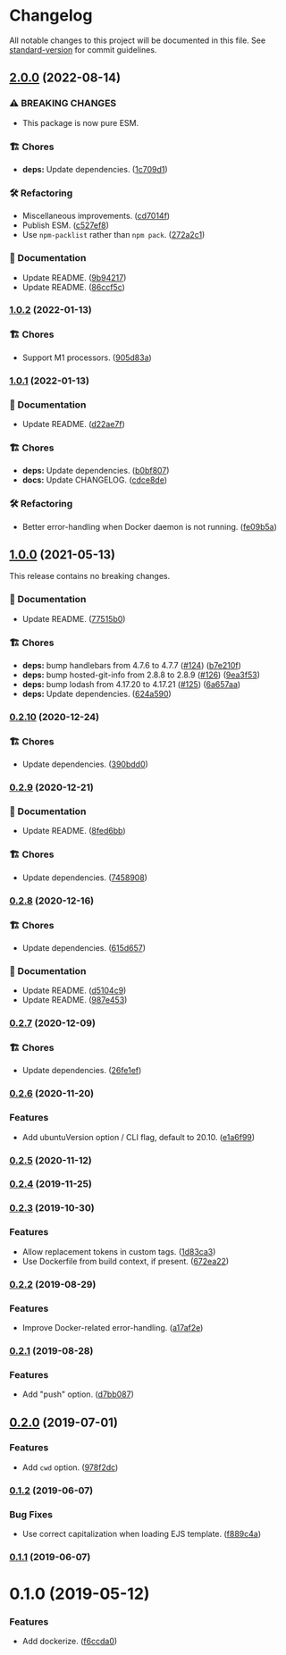 # Changelog

All notable changes to this project will be documented in this file. See [standard-version](https://github.com/conventional-changelog/standard-version) for commit guidelines.

## [2.0.0](https://github.com/darkobits/dockerize/compare/v1.0.2...v2.0.0) (2022-08-14)


### ⚠ BREAKING CHANGES

* This package is now pure ESM.

### 🏗 Chores

* **deps:** Update dependencies. ([1c709d1](https://github.com/darkobits/dockerize/commit/1c709d1255cdfdcb9dfef2b6564aad32ff6346d1))


### 🛠 Refactoring

* Miscellaneous improvements. ([cd7014f](https://github.com/darkobits/dockerize/commit/cd7014f2f78e62ba19b3e26553cb416196dea37e))
* Publish ESM. ([c527ef8](https://github.com/darkobits/dockerize/commit/c527ef827f88123bc71bf6202acf4fa7dcd70a15))
* Use `npm-packlist` rather than `npm pack`. ([272a2c1](https://github.com/darkobits/dockerize/commit/272a2c1fa2f6fc6796d58f535a60ab5220f6ea03))


### 📖 Documentation

* Update README. ([9b94217](https://github.com/darkobits/dockerize/commit/9b94217b7a45f5ad284bb4ede09d3f7c5b8e12a2))
* Update README. ([86ccf5c](https://github.com/darkobits/dockerize/commit/86ccf5c6c5fef8173b650686c3cae7a66de41b75))

### [1.0.2](https://github.com/darkobits/dockerize/compare/v1.0.1...v1.0.2) (2022-01-13)


### 🏗 Chores

* Support M1 processors. ([905d83a](https://github.com/darkobits/dockerize/commit/905d83adf017f1d56275d6c823e83f66aca5d6b8))

### [1.0.1](https://github.com/darkobits/dockerize/compare/v1.0.0...v1.0.1) (2022-01-13)


### 📖 Documentation

* Update README. ([d22ae7f](https://github.com/darkobits/dockerize/commit/d22ae7fc117b5a229f9aefd75cc5427e2534bf85))


### 🏗 Chores

* **deps:** Update dependencies. ([b0bf807](https://github.com/darkobits/dockerize/commit/b0bf807ace936e91b5f595f2524d835b1760ba10))
* **docs:** Update CHANGELOG. ([cdce8de](https://github.com/darkobits/dockerize/commit/cdce8deb30f6e103c901ba0f07e22d97d02d598a))


### 🛠 Refactoring

* Better error-handling when Docker daemon is not running. ([fe09b5a](https://github.com/darkobits/dockerize/commit/fe09b5ac237b69789095331de56756cb051a6eb4))

## [1.0.0](https://github.com/darkobits/dockerize/compare/v0.2.10...v1.0.0) (2021-05-13)

This release contains no breaking changes.

### 📖 Documentation

* Update README. ([77515b0](https://github.com/darkobits/dockerize/commit/77515b00c4bc70b1a281c977f1a3fd458d5d555a))


### 🏗 Chores

* **deps:** bump handlebars from 4.7.6 to 4.7.7 ([#124](https://github.com/darkobits/dockerize/issues/124)) ([b7e210f](https://github.com/darkobits/dockerize/commit/b7e210fff2afeccb507582b06cf98523a1eb0c19))
* **deps:** bump hosted-git-info from 2.8.8 to 2.8.9 ([#126](https://github.com/darkobits/dockerize/issues/126)) ([9ea3f53](https://github.com/darkobits/dockerize/commit/9ea3f53aed23e78ecfc7614b16b99a9a896c3370))
* **deps:** bump lodash from 4.17.20 to 4.17.21 ([#125](https://github.com/darkobits/dockerize/issues/125)) ([6a657aa](https://github.com/darkobits/dockerize/commit/6a657aa777fb5b0a37c5c535b517ae8fb736fd6a))
* **deps:** Update dependencies. ([624a590](https://github.com/darkobits/dockerize/commit/624a59028ee6cafc5b30024236f91c0aafd5b48e))

### [0.2.10](https://github.com/darkobits/dockerize/compare/v0.2.9...v0.2.10) (2020-12-24)


### 🏗 Chores

* Update dependencies. ([390bdd0](https://github.com/darkobits/dockerize/commit/390bdd0e76b3d345f09d3611cff89236788e4541))

### [0.2.9](https://github.com/darkobits/dockerize/compare/v0.2.8...v0.2.9) (2020-12-21)


### 📖 Documentation

* Update README. ([8fed6bb](https://github.com/darkobits/dockerize/commit/8fed6bb16e0e385895023a4779b511c20a714306))


### 🏗 Chores

* Update dependencies. ([7458908](https://github.com/darkobits/dockerize/commit/7458908ee276981d795e7383e078aba4874cf9bc))

### [0.2.8](https://github.com/darkobits/dockerize/compare/v0.2.7...v0.2.8) (2020-12-16)


### 🏗 Chores

* Update dependencies. ([615d657](https://github.com/darkobits/dockerize/commit/615d65777a737f9dc1b50d5d0a7d4f6697b4ef80))


### 📖 Documentation

* Update README. ([d5104c9](https://github.com/darkobits/dockerize/commit/d5104c9858502cb31988e370bce1065fa76acecc))
* Update README. ([987e453](https://github.com/darkobits/dockerize/commit/987e453520af8f48ffa9c73f2e314bd24b2dd0e2))

### [0.2.7](https://github.com/darkobits/dockerize/compare/v0.2.6...v0.2.7) (2020-12-09)


### 🏗 Chores

* Update dependencies. ([26fe1ef](https://github.com/darkobits/dockerize/commit/26fe1ef7b5a16130b16c94644a681254cc93f771))

### [0.2.6](https://github.com/darkobits/dockerize/compare/v0.2.5...v0.2.6) (2020-11-20)


### Features

* Add ubuntuVersion option / CLI flag, default to 20.10. ([e1a6f99](https://github.com/darkobits/dockerize/commit/e1a6f99ec5042b8138c561748ad9e273452749be))

### [0.2.5](https://github.com/darkobits/dockerize/compare/v0.2.4...v0.2.5) (2020-11-12)

### [0.2.4](https://github.com/darkobits/dockerize/compare/v0.2.3...v0.2.4) (2019-11-25)

### [0.2.3](https://github.com/darkobits/dockerize/compare/v0.2.2...v0.2.3) (2019-10-30)


### Features

* Allow replacement tokens in custom tags. ([1d83ca3](https://github.com/darkobits/dockerize/commit/1d83ca3a33ebf1a8d453a6825d0db687e6710909))
* Use Dockerfile from build context, if present. ([672ea22](https://github.com/darkobits/dockerize/commit/672ea22c2cfcbc27d3edfdc74c6b76a38d4f7980))

### [0.2.2](https://github.com/darkobits/dockerize/compare/v0.2.1...v0.2.2) (2019-08-29)


### Features

* Improve Docker-related error-handling. ([a17af2e](https://github.com/darkobits/dockerize/commit/a17af2e))

### [0.2.1](https://github.com/darkobits/dockerize/compare/v0.2.0...v0.2.1) (2019-08-28)


### Features

* Add "push" option. ([d7bb087](https://github.com/darkobits/dockerize/commit/d7bb087))

## [0.2.0](https://github.com/darkobits/dockerize/compare/v0.1.2...v0.2.0) (2019-07-01)


### Features

* Add `cwd` option. ([978f2dc](https://github.com/darkobits/dockerize/commit/978f2dc))



### [0.1.2](https://github.com/darkobits/dockerize/compare/v0.1.1...v0.1.2) (2019-06-07)


### Bug Fixes

* Use correct capitalization when loading EJS template. ([f889c4a](https://github.com/darkobits/dockerize/commit/f889c4a))



### [0.1.1](https://github.com/darkobits/dockerize/compare/v0.1.0...v0.1.1) (2019-06-07)



# 0.1.0 (2019-05-12)


### Features

* Add dockerize. ([f6ccda0](https://github.com/darkobits/dockerize/commit/f6ccda0))
